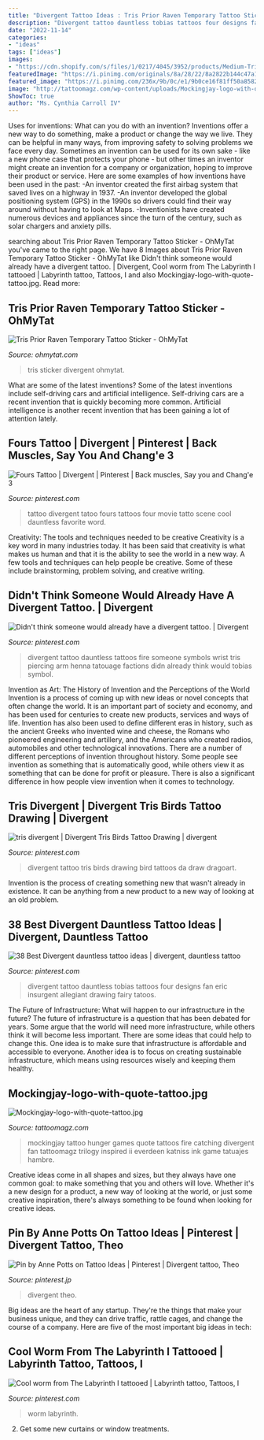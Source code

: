 ```yaml
---
title: "Divergent Tattoo Ideas : Tris Prior Raven Temporary Tattoo Sticker"
description: "Divergent tattoo dauntless tobias tattoos four designs fan eric insurgent allegiant drawing fairy tatoos"
date: "2022-11-14"
categories:
- "ideas"
tags: ["ideas"]
images:
- "https://cdn.shopify.com/s/files/1/0217/4045/3952/products/Medium-Tris-Prior-Raven-Animal-Temporary-Tattoo-Sticker-Design-Idea-Shoulder_1024x1024.jpg?v=1573106967"
featuredImage: "https://i.pinimg.com/originals/8a/28/22/8a2822b144c47a1a2bfac6af3c2993f5.jpg"
featured_image: "https://i.pinimg.com/236x/9b/0c/e1/9b0ce16f81ff50a8582aa1d3617e464f--dauntless-tattoo-divergent-tattoo.jpg"
image: "http://tattoomagz.com/wp-content/uploads/Mockingjay-logo-with-quote-tattoo.jpg"
ShowToc: true
author: "Ms. Cynthia Carroll IV"
---
```



Uses for inventions: What can you do with an invention?
Inventions offer a new way to do something, make a product or change the way we live. They can be helpful in many ways, from improving safety to solving problems we face every day. Sometimes an invention can be used for its own sake - like a new phone case that protects your phone - but other times an inventor might create an invention for a company or organization, hoping to improve their product or service. Here are some examples of how inventions have been used in the past: 
-An inventor created the first airbag system that saved lives on a highway in 1937.
-An inventor developed the global positioning system (GPS) in the 1990s so drivers could find their way around without having to look at Maps.
-Inventionists have created numerous devices and appliances since the turn of the century, such as solar chargers and anxiety pills.

	

		
searching about Tris Prior Raven Temporary Tattoo Sticker - OhMyTat you've came to the right page. We have 8 Images about Tris Prior Raven Temporary Tattoo Sticker - OhMyTat like Didn&#039;t think someone would already have a divergent tattoo. | Divergent, Cool worm from The Labyrinth I tattooed | Labyrinth tattoo, Tattoos, I and also Mockingjay-logo-with-quote-tattoo.jpg. Read more:
		
    
## Tris Prior Raven Temporary Tattoo Sticker - OhMyTat

<img loading=lazy src="https://cdn.shopify.com/s/files/1/0217/4045/3952/products/Medium-Tris-Prior-Raven-Animal-Temporary-Tattoo-Sticker-Design-Idea-Shoulder_1024x1024.jpg?v=1573106967" onerror="this.onerror=null;this.src='https://tse3.mm.bing.net/th?id=OIP.V5Y2luU7UNtOIy57VENuzwHaHa&amp;pid=15.1';" alt="Tris Prior Raven Temporary Tattoo Sticker - OhMyTat">

_Source: ohmytat.com_

>tris sticker divergent ohmytat. 

	

What are some of the latest inventions?
Some of the latest inventions include self-driving cars and artificial intelligence. Self-driving cars are a recent invention that is quickly becoming more common. Artificial intelligence is another recent invention that has been gaining a lot of attention lately.

    
## Fours Tattoo | Divergent | Pinterest | Back Muscles, Say You And Chang&#039;e 3

<img loading=lazy src="https://s-media-cache-ak0.pinimg.com/736x/c9/51/5c/c9515cfece2e05387b5c214904869cb3.jpg" onerror="this.onerror=null;this.src='https://tse3.mm.bing.net/th?id=OIP.GO3rALvlsmaWdS3Ftgr8egAAAA&amp;pid=15.1';" alt="Fours Tattoo | Divergent | Pinterest | Back muscles, Say you and Chang&#039;e 3">

_Source: pinterest.com_

>tattoo divergent tatoo fours tattoos four movie tatto scene cool dauntless favorite word. 

	

Creativity: The tools and techniques needed to be creative
Creativity is a key word in many industries today. It has been said that creativity is what makes us human and that it is the ability to see the world in a new way. A few tools and techniques can help people be creative. Some of these include brainstorming, problem solving, and creative writing.

    
## Didn&#039;t Think Someone Would Already Have A Divergent Tattoo. | Divergent

<img loading=lazy src="https://i.pinimg.com/originals/d5/90/d6/d590d6302cca388d5ed8608ccacab27d.jpg" onerror="this.onerror=null;this.src='https://tse2.mm.bing.net/th?id=OIP.-sKdoOF_fVInffeGMUQAXwHaJ4&amp;pid=15.1';" alt="Didn&#039;t think someone would already have a divergent tattoo. | Divergent">

_Source: pinterest.com_

>divergent tattoo dauntless tattoos fire someone symbols wrist tris piercing arm henna tatouage factions didn already think would tobias symbol. 

	

Invention as Art: The History of Invention and the Perceptions of the World
Invention is a process of coming up with new ideas or novel concepts that often change the world. It is an important part of society and economy, and has been used for centuries to create new products, services and ways of life. Invention has also been used to define different eras in history, such as the ancient Greeks who invented wine and cheese, the Romans who pioneered engineering and artillery, and the Americans who created radios, automobiles and other technological innovations.
There are a number of different perceptions of invention throughout history. Some people see invention as something that is automatically good, while others view it as something that can be done for profit or pleasure. There is also a significant difference in how people view invention when it comes to technology.

    
## Tris Divergent | Divergent Tris Birds Tattoo Drawing | Divergent

<img loading=lazy src="https://s-media-cache-ak0.pinimg.com/736x/76/da/98/76da9807a8d80d4257b85de5849a4796.jpg" onerror="this.onerror=null;this.src='https://tse4.mm.bing.net/th?id=OIP.OdqnQdj9Ctvc3Pi6a7rZZAHaFh&amp;pid=15.1';" alt="tris divergent | Divergent Tris Birds Tattoo Drawing | divergent">

_Source: pinterest.com_

>divergent tattoo tris birds drawing bird tattoos da draw dragoart. 

	

Invention is the process of creating something new that wasn't already in existence. It can be anything from a new product to a new way of looking at an old problem. 

    
## 38 Best Divergent Dauntless Tattoo Ideas | Divergent, Dauntless Tattoo

<img loading=lazy src="https://i.pinimg.com/236x/9b/0c/e1/9b0ce16f81ff50a8582aa1d3617e464f--dauntless-tattoo-divergent-tattoo.jpg" onerror="this.onerror=null;this.src='https://tse1.mm.bing.net/th?id=OIP.E4S0rQ1jycZUxKEj-uuuXwHaMn&amp;pid=15.1';" alt="38 Best Divergent dauntless tattoo ideas | divergent, dauntless tattoo">

_Source: pinterest.com_

>divergent tattoo dauntless tobias tattoos four designs fan eric insurgent allegiant drawing fairy tatoos. 

	

The Future of Infrastructure: What will happen to our infrastructure in the future?
The future of infrastructure is a question that has been debated for years. Some argue that the world will need more infrastructure, while others think it will become less important. There are some ideas that could help to change this. One idea is to make sure that infrastructure is affordable and accessible to everyone. Another idea is to focus on creating sustainable infrastructure, which means using resources wisely and keeping them healthy.

    
## Mockingjay-logo-with-quote-tattoo.jpg

<img loading=lazy src="http://tattoomagz.com/wp-content/uploads/Mockingjay-logo-with-quote-tattoo.jpg" onerror="this.onerror=null;this.src='https://tse3.mm.bing.net/th?id=OIP.grQnRDI2Vb8DzlSLDInL8AHaE8&amp;pid=15.1';" alt="Mockingjay-logo-with-quote-tattoo.jpg">

_Source: tattoomagz.com_

>mockingjay tattoo hunger games quote tattoos fire catching divergent fan tattoomagz trilogy inspired ii everdeen katniss ink game tatuajes hambre. 

	

Creative ideas come in all shapes and sizes, but they always have one common goal: to make something that you and others will love. Whether it's a new design for a product, a new way of looking at the world, or just some creative inspiration, there's always something to be found when looking for creative ideas.

    
## Pin By Anne Potts On Tattoo Ideas | Pinterest | Divergent Tattoo, Theo

<img loading=lazy src="https://i.pinimg.com/originals/57/43/c4/5743c4644a8e2f01f0209dfa932c5178.jpg" onerror="this.onerror=null;this.src='https://tse3.mm.bing.net/th?id=OIP.9ADkPnGpnuJi0yEK-F6CPQHaKj&amp;pid=15.1';" alt="Pin by Anne Potts on Tattoo Ideas | Pinterest | Divergent tattoo, Theo">

_Source: pinterest.jp_

>divergent theo. 

	

Big ideas are the heart of any startup. They're the things that make your business unique, and they can drive traffic, rattle cages, and change the course of a company. Here are five of the most important big ideas in tech: 

    
## Cool Worm From The Labyrinth I Tattooed | Labyrinth Tattoo, Tattoos, I

<img loading=lazy src="https://i.pinimg.com/originals/8a/28/22/8a2822b144c47a1a2bfac6af3c2993f5.jpg" onerror="this.onerror=null;this.src='https://tse1.mm.bing.net/th?id=OIP.mtLIMcdWVkxLuqBr0vf6FgHaJ4&amp;pid=15.1';" alt="Cool worm from The Labyrinth I tattooed | Labyrinth tattoo, Tattoos, I">

_Source: pinterest.com_

>worm labyrinth. 

	

2. Get some new curtains or window treatments.

